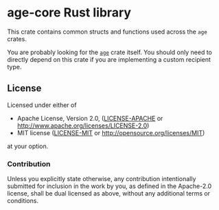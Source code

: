 # age-core Rust library

This crate contains common structs and functions used across the `age` crates.

You are probably looking for the [`age`](https://crates.io/crates/age) crate
itself. You should only need to directly depend on this crate if you are
implementing a custom recipient type.

## License

Licensed under either of

 * Apache License, Version 2.0, ([LICENSE-APACHE](../LICENSE-APACHE) or
   http://www.apache.org/licenses/LICENSE-2.0)
 * MIT license ([LICENSE-MIT](../LICENSE-MIT) or http://opensource.org/licenses/MIT)

at your option.

### Contribution

Unless you explicitly state otherwise, any contribution intentionally
submitted for inclusion in the work by you, as defined in the Apache-2.0
license, shall be dual licensed as above, without any additional terms or
conditions.
